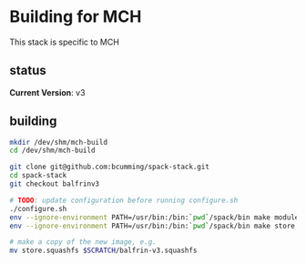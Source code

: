 # Building for MCH

This stack is specific to MCH

## status

**Current Version**: v3

## building

```bash
mkdir /dev/shm/mch-build
cd /dev/shm/mch-build

git clone git@github.com:bcumming/spack-stack.git
cd spack-stack
git checkout balfrinv3

# TODO: update configuration before running configure.sh
./configure.sh
env --ignore-environment PATH=/usr/bin:/bin:`pwd`/spack/bin make modules -j64
env --ignore-environment PATH=/usr/bin:/bin:`pwd`/spack/bin make store.squashfs

# make a copy of the new image, e.g.
mv store.squashfs $SCRATCH/balfrin-v3.squashfs
```
